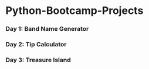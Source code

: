 # Python-Bootcamp-Projects

### Day 1: Band Name Generator
### Day 2: Tip Calculator
### Day 3: Treasure Island
